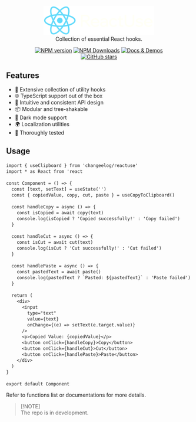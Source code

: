 <p align="center">
  <img src="./public/banner.svg" alt="banner" width="300">
<br>
  Collection of essential React hooks.
</p>

<p align="center">
<a href="https://www.npmjs.com/package/#" target="__blank"><img src="https://img.shields.io/npm/v/@/core?color=a1b858&label=" alt="NPM version"></a>
<a href="https://www.npmjs.com/package/#" target="__blank"><img alt="NPM Downloads" src="https://img.shields.io/npm/dm/@reactuse/core?color=50a36f&label="></a>
<a href="#" target="__blank"><img src="https://img.shields.io/static/v1?label=&message=docs%20%26%20demos&color=1e8a7a" alt="Docs & Demos"></a>
<br>
<a href="https://github.com/changeelog/reactuse" target="__blank"><img alt="GitHub stars" src="https://img.shields.io/github/stars/changeelog/reactuse?style=social"></a> 
</p>

<h2>Features</h2>

- 🚀 Extensive collection of utility hooks
- 🌐 TypeScript support out of the box
- 🎨 Intuitive and consistent API design
- 📦 Modular and tree-shakable
- 🌙 Dark mode support
- 🌍 Localization utilities
- 🧪 Thoroughly tested

<h2>Usage</h2>

```tsx
import { useClipboard } from 'changeelog/reactuse'
import * as React from 'react

const Component = () => {
  const [text, setText] = useState('')
  const { copiedValue, copy, cut, paste } = useCopyToClipboard()

  const handleCopy = async () => {
    const isCopied = await copy(text)
    console.log(isCopied ? 'Copied successfully!' : 'Copy failed')
  }

  const handleCut = async () => {
    const isCut = await cut(text)
    console.log(isCut ? 'Cut successfully!' : 'Cut failed')
  }

  const handlePaste = async () => {
    const pastedText = await paste()
    console.log(pastedText ? `Pasted: ${pastedText}` : 'Paste failed')
  }

  return (
    <div>
      <input
        type="text"
        value={text}
        onChange={(e) => setText(e.target.value)}
      />
      <p>Copied Value: {copiedValue}</p>
      <button onClick={handleCopy}>Copy</button>
      <button onClick={handleCut}>Cut</button>
      <button onClick={handlePaste}>Paste</button>
    </div>
  )
}

export default Component
```

Refer to functions list or documentations for more details.

> \[!NOTE]\
> The repo is in development.